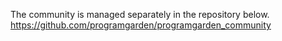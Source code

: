 The community is managed separately in the repository below.
https://github.com/programgarden/programgarden_community